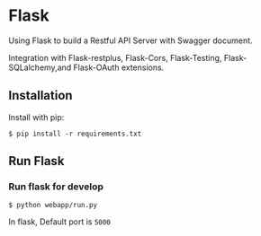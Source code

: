 # Flask

Using Flask to build a Restful API Server with Swagger document.

Integration with Flask-restplus, Flask-Cors, Flask-Testing, Flask-SQLalchemy,and Flask-OAuth extensions.

## Installation

Install with pip:

```
$ pip install -r requirements.txt
```


## Run Flask
### Run flask for develop
```
$ python webapp/run.py
```
In flask, Default port is `5000`